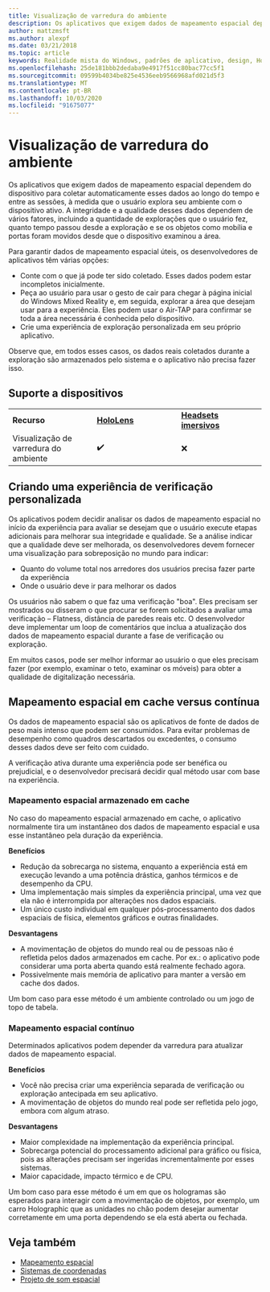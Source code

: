 ```yaml
---
title: Visualização de varredura do ambiente
description: Os aplicativos que exigem dados de mapeamento espacial dependem do dispositivo para coletar automaticamente esses dados ao longo do tempo e entre as sessões, à medida que o usuário explora seu ambiente com o dispositivo ativo.
author: mattzmsft
ms.author: alexpf
ms.date: 03/21/2018
ms.topic: article
keywords: Realidade mista do Windows, padrões de aplicativo, design, HoloLens, verificação de sala, mapeamento espacial, malha
ms.openlocfilehash: 25de181bbb2dedaba9e4917f51cc80bac77cc5f1
ms.sourcegitcommit: 09599b4034be825e4536eeb9566968afd021d5f3
ms.translationtype: MT
ms.contentlocale: pt-BR
ms.lasthandoff: 10/03/2020
ms.locfileid: "91675077"
---
```

# <a name="room-scan-visualization"></a>Visualização de varredura do ambiente

Os aplicativos que exigem dados de mapeamento espacial dependem do dispositivo para coletar automaticamente esses dados ao longo do tempo e entre as sessões, à medida que o usuário explora seu ambiente com o dispositivo ativo. A integridade e a qualidade desses dados dependem de vários fatores, incluindo a quantidade de explorações que o usuário fez, quanto tempo passou desde a exploração e se os objetos como mobília e portas foram movidos desde que o dispositivo examinou a área.

Para garantir dados de mapeamento espacial úteis, os desenvolvedores de aplicativos têm várias opções:
* Conte com o que já pode ter sido coletado. Esses dados podem estar incompletos inicialmente.
* Peça ao usuário para usar o gesto de cair para chegar à página inicial do Windows Mixed Reality e, em seguida, explorar a área que desejam usar para a experiência. Eles podem usar o Air-TAP para confirmar se toda a área necessária é conhecida pelo dispositivo.
* Crie uma experiência de exploração personalizada em seu próprio aplicativo.

Observe que, em todos esses casos, os dados reais coletados durante a exploração são armazenados pelo sistema e o aplicativo não precisa fazer isso.

## <a name="device-support"></a>Suporte a dispositivos

<table>
    <colgroup>
    <col width="33%" />
    <col width="33%" />
    <col width="33%" />
    </colgroup>
    <tr>
        <td><strong>Recurso</strong></td>
        <td><a href="../hololens-hardware-details.md"><strong>HoloLens</strong></a></td>
        <td><a href="../discover/immersive-headset-hardware-details.md"><strong>Headsets imersivos</strong></a></td>
    </tr>
     <tr>
        <td>Visualização de varredura do ambiente</td>
        <td>✔️</td>
        <td>❌</td>
    </tr>
</table>



## <a name="building-a-custom-scanning-experience"></a>Criando uma experiência de verificação personalizada

Os aplicativos podem decidir analisar os dados de mapeamento espacial no início da experiência para avaliar se desejam que o usuário execute etapas adicionais para melhorar sua integridade e qualidade. Se a análise indicar que a qualidade deve ser melhorada, os desenvolvedores devem fornecer uma visualização para sobreposição no mundo para indicar:
* Quanto do volume total nos arredores dos usuários precisa fazer parte da experiência
* Onde o usuário deve ir para melhorar os dados

Os usuários não sabem o que faz uma verificação "boa". Eles precisam ser mostrados ou disseram o que procurar se forem solicitados a avaliar uma verificação – Flatness, distância de paredes reais etc. O desenvolvedor deve implementar um loop de comentários que inclua a atualização dos dados de mapeamento espacial durante a fase de verificação ou exploração.

Em muitos casos, pode ser melhor informar ao usuário o que eles precisam fazer (por exemplo, examinar o teto, examinar os móveis) para obter a qualidade de digitalização necessária.

## <a name="cached-versus-continuous-spatial-mapping"></a>Mapeamento espacial em cache versus contínua

Os dados de mapeamento espacial são os aplicativos de fonte de dados de peso mais intenso que podem ser consumidos. Para evitar problemas de desempenho como quadros descartados ou excedentes, o consumo desses dados deve ser feito com cuidado.

A verificação ativa durante uma experiência pode ser benéfica ou prejudicial, e o desenvolvedor precisará decidir qual método usar com base na experiência.

### <a name="cached-spatial-mapping"></a>Mapeamento espacial armazenado em cache

No caso do mapeamento espacial armazenado em cache, o aplicativo normalmente tira um instantâneo dos dados de mapeamento espacial e usa esse instantâneo pela duração da experiência.

**Benefícios**
* Redução da sobrecarga no sistema, enquanto a experiência está em execução levando a uma potência drástica, ganhos térmicos e de desempenho da CPU.
* Uma implementação mais simples da experiência principal, uma vez que ela não é interrompida por alterações nos dados espaciais.
* Um único custo individual em qualquer pós-processamento dos dados espaciais de física, elementos gráficos e outras finalidades.

**Desvantagens**
* A movimentação de objetos do mundo real ou de pessoas não é refletida pelos dados armazenados em cache. Por ex.: o aplicativo pode considerar uma porta aberta quando está realmente fechado agora.
* Possivelmente mais memória de aplicativo para manter a versão em cache dos dados.

Um bom caso para esse método é um ambiente controlado ou um jogo de topo de tabela.

### <a name="continuous-spatial-mapping"></a>Mapeamento espacial contínuo

Determinados aplicativos podem depender da varredura para atualizar dados de mapeamento espacial.

**Benefícios**
* Você não precisa criar uma experiência separada de verificação ou exploração antecipada em seu aplicativo.
* A movimentação de objetos do mundo real pode ser refletida pelo jogo, embora com algum atraso.

**Desvantagens**
* Maior complexidade na implementação da experiência principal.
* Sobrecarga potencial do processamento adicional para gráfico ou física, pois as alterações precisam ser ingeridas incrementalmente por esses sistemas.
* Maior capacidade, impacto térmico e de CPU.

Um bom caso para esse método é um em que os hologramas são esperados para interagir com a movimentação de objetos, por exemplo, um carro Holographic que as unidades no chão podem desejar aumentar corretamente em uma porta dependendo se ela está aberta ou fechada.

## <a name="see-also"></a>Veja também
* [Mapeamento espacial](spatial-mapping.md)
* [Sistemas de coordenadas](coordinate-systems.md)
* [Projeto de som espacial](spatial-sound-design.md)

